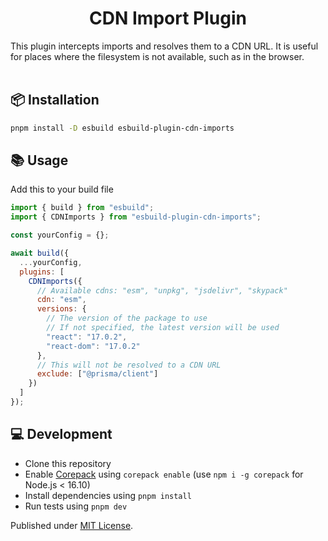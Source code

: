 <h1 align="center">CDN Import Plugin</h1>

This plugin intercepts imports and resolves them to a CDN URL. It is useful for places where the filesystem is not available, such as in the browser.
<br/>
<br/>

## 📦 Installation

```sh
pnpm install -D esbuild esbuild-plugin-cdn-imports
```

## 📚 Usage

Add this to your build file

```js
import { build } from "esbuild";
import { CDNImports } from "esbuild-plugin-cdn-imports";

const yourConfig = {};

await build({
  ...yourConfig,
  plugins: [
    CDNImports({
      // Available cdns: "esm", "unpkg", "jsdelivr", "skypack"
      cdn: "esm",
      versions: {
        // The version of the package to use
        // If not specified, the latest version will be used
        "react": "17.0.2",
        "react-dom": "17.0.2"
      },
      // This will not be resolved to a CDN URL
      exclude: ["@prisma/client"]
    })
  ]
});
```

## 💻 Development

- Clone this repository
- Enable [Corepack](https://github.com/nodejs/corepack) using `corepack enable` (use `npm i -g corepack` for Node.js < 16.10)
- Install dependencies using `pnpm install`
- Run tests using `pnpm dev`

Published under [MIT License](./LICENCE).
